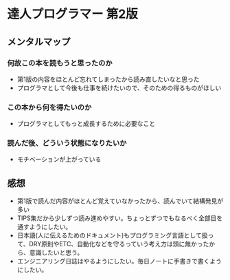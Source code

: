 # 達人プログラマー 第2版

## メンタルマップ

### 何故この本を読もうと思ったのか

- 第1版の内容をほとんど忘れてしまったから読み直したいなと思った
- プログラマとして今後も仕事を続けたいので、そのための得るものがほしい

### この本から何を得たいのか

- プログラマとしてもっと成長するために必要なこと

### 読んだ後、どういう状態になりたいか

- モチベーションが上がっている

## 感想

- 第1版で読んだ内容がほとんど覚えていなかったから、読んでいて結構発見が多い
- TIPS集だから少しずつ読み進めやすい。ちょっとずつでもなるべく全部目を通すようにしたい。
- 日本語(人に伝えるためのドキュメント)もプログラミング言語として扱って、DRY原則やETC、自動化などを守るっていう考え方は頭に無かったから、意識したいと思う。
- エンジニアリング日誌はやるようにしたい。毎日ノートに手書きで書くようにしたい。
